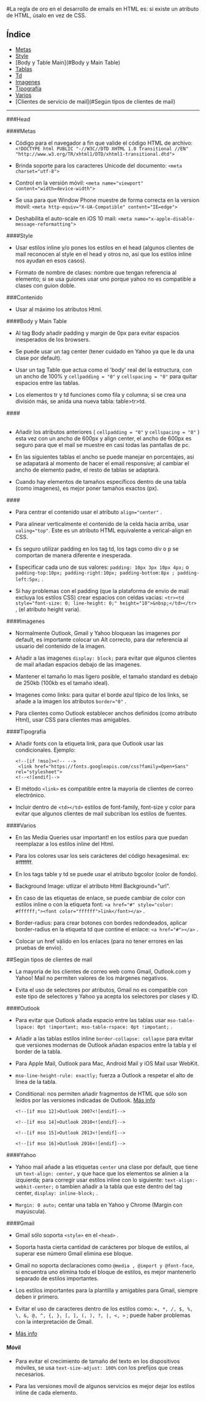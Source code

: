 #La regla de oro en el desarrollo de emails en HTML es: si existe un atributo de HTML, úsalo en vez de CSS.

## Índice 
* [Metas](#Metas) 
* [Style](#Style) 
* [Body y Table Main](#Body y Main Table) 
* [Tablas](#<table></table>)
* [Td](#<td></td>)
* [Imagenes](#Imagenes) 
* [Tipografía](#Tipografía) 
* [Varios](#Varios) 
* [Clientes de servicio de mail](#Según tipos de clientes de mail)

* * *

###Head

####Metas

* Código para el navegador a fin que valide el código HTML de archivo: 
``` <!DOCTYPE html PUBLIC "-//W3C//DTD XHTML 1.0 Transitional //EN" "http://www.w3.org/TR/xhtml1/DTD/xhtml1-transitional.dtd"> ```

* Brinda soporte para los caracteres Unicode del documento:
``` <meta charset="utf-8"> ```

* Control en la versión móvil: 
``` <meta name="viewport" content="width=device-width"> ```

* Se usa para que Window Phone muestre de forma correcta en la version movil: 
``` <meta http-equiv="X-UA-Compatible" content="IE=edge"> ```

* Deshabilita el auto-scale en iOS 10 mail: 
``` <meta name="x-apple-disable-message-reformatting"> ``` 

####Style

* Usar estilos inline y/o pones los estilos en el head (algunos clientes de mail reconocen al style en el head y otros no, asi que los estilos inline nos ayudan en esos casos). 

* Formato de nombre de clases: nombre que tengan referencia al elemento; si se usa guiones usar uno porque yahoo no es compatible a clases con guion doble.


###Contenido

* Usar al máximo los atributos Html.

####Body y Main Table

* Al tag Body añadir padding y margin de 0px para evitar espacios inesperados de los browsers.

* Se puede usar un tag center (tener cuidado en Yahoo ya que le da una clase por default).

* Usar un tag Table que actua como el 'body' real del la estructura, con un ancho de 100% y ``` cellpadding = "0" ``` y ``` cellspacing = "0" ``` para quitar espacios entre las tablas.

* Los elementos tr y td funciones como fila y columna; si se crea una división más, se anida una nueva tabla: table>tr>td.

####<table></table> 

* Añadir los atributos anteriores ( ``` cellpadding = "0" ``` y ``` cellspacing = "0" ``` ) esta vez con un ancho de 600px y align center, el ancho de 600px es seguro para que el mail se muestre en casi todas las pantallas de pc.

* En las siguientes tablas el ancho se puede manejar en porcentajes, asi se adapatará al momento de hacer el email responsive; al cambiar el ancho de elemento padre, el resto de tablas se adaptará.

* Cuando hay elementos de tamaños específicos dentro de una tabla (como imagenes), es mejor poner tamaños exactos (px).

####<td></td> 

* Para centrar el contenido usar el atributo ``` align="center" ``` .

* Para alinear verticalmente el contenido de la celda hacia arriba, usar ``` valing="top" ```. Este es un atributo HTML equivalente a verical-align en CSS.
 
* Es seguro utilizar padding en los tag td, los tags como div o p se comportan de manera diferente e inesperada.

* Especificar cada uno de sus valores: ``` padding: 10px 3px 10px 4px; ``` o ``` padding-top:10px; padding-right:10px; padding-bottom:8px ; padding-left:5px; ``` .

* Si hay problemas con el padding (que la plataforma de envio de mail excluya los estilos CSS) crear espacios con celdas vacias: 
  ``` <tr><td style="font-size: 0; line-height: 0;" height="10">&nbsp;</td></tr> ``` , (el atributo height varia). 


####Imagenes

* Normalmente Outlook, Gmail y Yahoo bloquean las imagenes por default, es importante colocar un Alt correcto, para dar referencia al usuario del contenido de la imagen.

* Añadir a las imagenes ``` display: block; ``` para evitar que algunos clientes de mail añadan espacios debajo de las imagenes.

* Mantener el tamaño lo mas ligero posible, el tamaño standard es debajo de 250kb (100kb es el tamaño ideal).

* Imagenes como links: para quitar el borde azul típico de los links, se añade a la imagen los atributos ``` border="0" ``` .

* Para clientes como Outlook establecer anchos definidos (como atributo Html), usar CSS para clientes mas amigables. 


####Tipografía

* Añadir fonts con la etiqueta link, para que Outlook usar las condicionales. Ejemplo: 

   ```
  <!--[if !mso]><!-- -->
    <link href="https://fonts.googleapis.com/css?family=Open+Sans" rel="stylesheet">
  <!--<![endif]--> 
   ``` 

* El método ``` <link> ``` es compatible entre la mayoria de clientes de correo electrónico.

* Incluir dentro de ``` <td></td> ``` estilos de font-family, font-size y color para evitar que algunos clientes de mail subcriban los estilos de fuentes.


####Varios

* En las Media Queries usar important! en los estilos para que puedan reemplazar a los estilos inline del Html.

* Para los colores usar los seis carácteres del código hexagesimal. ex: #fffffff.

* En los tags table y td se puede usar el atributo bgcolor (color de fondo).

* Background Image: utlizar el atributo Html Background="url".

* En caso de las etiquetas de enlace, se puede cambiar de color con estilos inline o con la etiqueta font:
  ``` <a href="#" style="color: #ffffff;"><font color="ffffff">link</font></a> ``` .

* Border-radius: para crear botones con bordes redondeados, aplicar border-radius en la etiqueta td que contine el enlace: ``` <a href="#"></a> ``` .

* Colocar un href válido en los enlaces (para no tener errores en las pruebas de envio).


##Según tipos de clientes de mail

* La mayoría de los clientes de correo web como Gmail, Outlook.com y Yahoo! Mail no permiten valores de los márgenes negativos. 

* Evita el uso de selectores por atributos, Gmail no es compatible con este tipo de selectores y Yahoo ya acepta los selectores por clases y ID.

####Outlook

* Para evitar que Outlook añada espacio entre las tablas usar ``` mso-table-lspace: 0pt !important; mso-table-rspace: 0pt !impotant; ``` .

* Añadir a las tablas estilos inline ``` border-collapse: collapse ``` para evitar que versiones modernas de Outlook añadan espacios entre la tabla y el border de la tabla.

* Para Apple Mail, Outlook para Mac, Android Mail y iOS Mail usar WebKit.

* ``` mso-line-height-rule: exactly; ``` fuerza a Outlook a respetar el alto de línea de la tabla.

* Conditional: nos permiten añadir fragmentos de HTML que sólo son leídos por las versiones indicadas de Outlook. [Más info](http://labs.actionrocket.co/microsoft-outlook-conditional-statements "Más info") 

	``` <!--[if mso 12]>Outlook 2007<![endif]--> ```

	```	<!--[if mso 14]>Outlook 2010<![endif]--> ```

	```	<!--[if mso 15]>Outlook 2013<![endif]--> ```

	```	<!--[if mso 16]>Outlook 2016<![endif]--> ```

####Yahoo

* Yahoo mail añade a las etiquetas ``` center ``` una clase por default, que tiene un ``` text-align: center, ``` y que hace que los elementos se alinien a la izquierda; para corregir usar estilos inline con lo siguiente: ``` text-align:-webkit-center; ``` o  tambien añadir a la tabla que este dentro del tag center, ``` display: inline-block; ``` .

* ``` Margin: 0 auto; ``` centar una tabla en Yahoo y Chrome (Margin con mayúscula). 

####Gmail 

* Gmail sólo soporta ``` <style> ``` en el ``` <head> ``` . 

* Soporta hasta cierta cantidad de carácteres por bloque de estilos, al superar ese número Gmail elimina ese bloque. 

* Gmail no soporta declaraciones como ``` @media , @import y @font-face ```, si encuentra uno elimina todo el bloque de estilos, es mejor mantenerlo separado de estilos importantes.

* Los estilos importantes para la plantilla y amigables para Gmail, siempre deben ir primero. 

* Evitar el uso de caracteres dentro de los estilos como: ``` =, *, /, $, %, \, &, @, ^, {, }, [, ], (, ), ?, |, <, > ``` ; puede haber problemas con la interpretación de Gmail. 

* [Más info](https://emails.hteumeuleu.com/troubleshooting-gmails-responsive-design-support-ad124178bf81#.uc62hp58s "Más info")


#### Móvil 

* Para evitar el crecimiento de tamaño del texto en los dispositivos móviles, se usa ``` text-size-adjust: 100% ``` con los prefijos que creas necesarios. 

* Para las versiones movil de algunos servicios es mejor dejar los estilos inline de cada elemento.